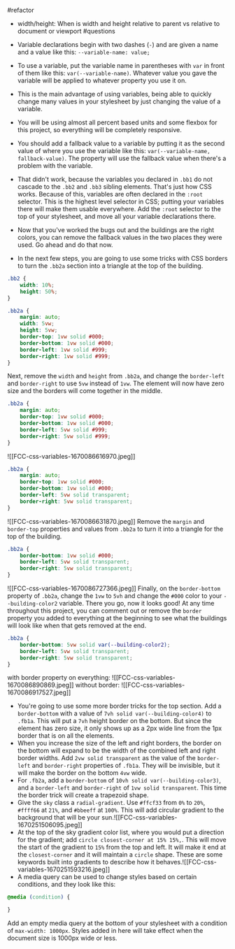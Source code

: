 #refactor 
- width/height: When is width and height relative to parent vs relative to document or viewport #questions 
- Variable declarations begin with two dashes (`-`) and are given a name and a value like this: `--variable-name: value;`
- To use a variable, put the variable name in parentheses with `var` in front of them like this: `var(--variable-name)`. Whatever value you gave the variable will be applied to whatever property you use it on.
- This is the main advantage of using variables, being able to quickly change many values in your stylesheet by just changing the value of a variable.
- You will be using almost all percent based units and some flexbox for this project, so everything will be completely responsive.
- You should add a fallback value to a variable by putting it as the second value of where you use the variable like this: `var(--variable-name, fallback-value)`. The property will use the fallback value when there's a problem with the variable.
- That didn't work, because the variables you declared in `.bb1` do not cascade to the `.bb2` and `.bb3` sibling elements. That's just how CSS works. Because of this, variables are often declared in the `:root` selector. This is the highest level selector in CSS; putting your variables there will make them usable everywhere. Add the `:root` selector to the top of your stylesheet, and move all your variable declarations there.
- Now that you've worked the bugs out and the buildings are the right colors, you can remove the fallback values in the two places they were used. Go ahead and do that now.

- In the next few steps, you are going to use some tricks with CSS borders to turn the `.bb2a` section into a triangle at the top of the building. 
```css
.bb2 {
	width: 10%;
	height: 50%;
}

.bb2a {
	margin: auto;
	width: 5vw;
	height: 5vw;
	border-top: 1vw solid #000;
	border-bottom: 1vw solid #000;
	border-left: 1vw solid #999;
	border-right: 1vw solid #999;
}
```
Next, remove the `width` and `height` from `.bb2a`, and change the `border-left` and `border-right` to use `5vw` instead of `1vw`. The element will now have zero size and the borders will come together in the middle.
```css
.bb2a {
	margin: auto;
	border-top: 1vw solid #000;
	border-bottom: 1vw solid #000;
	border-left: 5vw solid #999;
	border-right: 5vw solid #999;
}
```
![[FCC-css-variables-1670086616970.jpeg]]
```css
.bb2a {
	margin: auto;
	border-top: 1vw solid #000;
	border-bottom: 1vw solid #000;
	border-left: 5vw solid transparent;
	border-right: 5vw solid transparent;
}
```
![[FCC-css-variables-1670086631870.jpeg]]
Remove the `margin` and `border-top` properties and values from `.bb2a` to turn it into a triangle for the top of the building.
```css
.bb2a {
	border-bottom: 1vw solid #000;
	border-left: 5vw solid transparent;
	border-right: 5vw solid transparent;
}
```
![[FCC-css-variables-1670086727366.jpeg]]
Finally, on the `border-bottom` property of `.bb2a`, change the `1vw` to `5vh` and change the `#000` color to your `--building-color2` variable. There you go, now it looks good! At any time throughout this project, you can comment out or remove the `border` property you added to everything at the beginning to see what the buildings will look like when that gets removed at the end.
```css
.bb2a {
	border-bottom: 5vw solid var(--building-color2);
	border-left: 5vw solid transparent;
	border-right: 5vw solid transparent;
}
```
with border property on everything:
![[FCC-css-variables-1670086890869.jpeg]]
without border:
![[FCC-css-variables-1670086917527.jpeg]]


- You're going to use some more border tricks for the top section. Add a `border-bottom` with a value of `7vh solid var(--building-color4)` to `.fb1a`. This will put a `7vh` height border on the bottom. But since the element has zero size, it only shows up as a 2px wide line from the 1px border that is on all the elements.
- When you increase the size of the left and right borders, the border on the bottom will expand to be the width of the combined left and right border widths. Add `2vw solid transparent` as the value of the `border-left` and `border-right` properties of `.fb1a`. They will be invisible, but it will make the border on the bottom `4vw` wide.
- For `.fb2a`, add a `border-bottom` of `10vh solid var(--building-color3)`, and a `border-left` and `border-right` of `1vw solid transparent`. This time the border trick will create a trapezoid shape.
- Give the `sky` class a `radial-gradient`. Use `#ffcf33` from `0%` to `20%`, `#ffff66` at `21%`, and `#bbeeff` at `100%`. This will add circular gradient to the background that will be your sun.![[FCC-css-variables-1670251506095.jpeg]]
- At the top of the sky gradient color list, where you would put a direction for the gradient; add `circle closest-corner at 15% 15%,`. This will move the start of the gradient to `15%` from the top and left. It will make it end at the `closest-corner` and it will maintain a `circle` shape. These are some keywords built into gradients to describe how it behaves.![[FCC-css-variables-1670251593216.jpeg]]
- A media query can be used to change styles based on certain conditions, and they look like this:

```css
@media (condition) {

}  
```

Add an empty media query at the bottom of your stylesheet with a condition of `max-width: 1000px`. Styles added in here will take effect when the document size is 1000px wide or less.